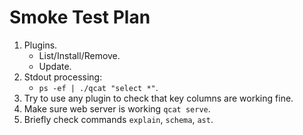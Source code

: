 # Smoke Test Plan

1. Plugins.
    - List/Install/Remove.
    - Update.
2. Stdout processing:
    - `ps -ef | ./qcat "select *"`.
3. Try to use any plugin to check that key columns are working fine.
4. Make sure web server is working `qcat serve`.
5. Briefly check commands `explain`, `schema`, `ast`.
